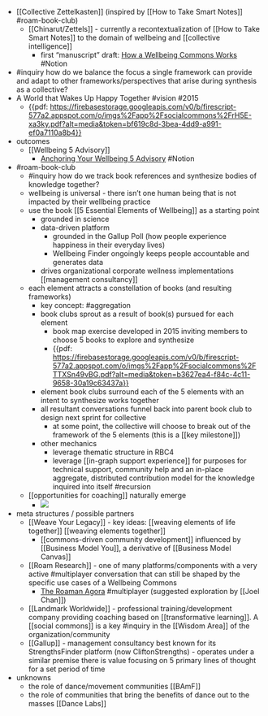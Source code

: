 - [[Collective Zettelkasten]] (inspired by [[How to Take Smart Notes]] #roam-book-club)
    - [[Chinarut/Zettels]] - currently a recontextualization of [[How to Take Smart Notes]] to the domain of wellbeing and [[collective intelligence]]
        - first “manuscript” draft: [How a Wellbeing Commons Works](https://www.notion.so/communitygarden/How-a-Wellbeing-Commons-Works-40db6c79b06849a9839481f983c85ec5) #Notion
- #inquiry how do we balance the focus a single framework can provide and adapt to other frameworks/perspectives that arise during synthesis as a collective?
- A World that Wakes Up Happy Together #vision #2015
    - {{pdf: https://firebasestorage.googleapis.com/v0/b/firescript-577a2.appspot.com/o/imgs%2Fapp%2Fsocialcommons%2FrH5E-xa3ky.pdf?alt=media&token=bf619c8d-3bea-4dd9-a991-ef0a7110a8b4}}
- outcomes
    - [[Wellbeing 5 Advisory]]
        - [Anchoring Your Wellbeing 5 Advisory](https://www.notion.so/communitygarden/Anchoring-Your-Wellbeing-5-Advisory-b4cba9a9dc234fb2b2aabd0454cf19df) #Notion
- #roam-book-club
    - #inquiry how do we track book references and synthesize bodies of knowledge together?
    - wellbeing is universal - there isn’t one human being that is not impacted by their wellbeing practice
    - use the book [[5 Essential Elements of Wellbeing]] as a starting point
        - grounded in science
        - data-driven platform
            - grounded in the Gallup Poll (how people experience happiness in their everyday lives)
            - Wellbeing Finder ongoingly keeps people accountable and generates data
        - drives organizational corporate wellness implementations [[management consultancy]]
    - each element attracts a constellation of books (and resulting frameworks)
        - key concept: #aggregation
        - book clubs sprout as a result of book(s) pursued for each element
            - book map exercise developed in 2015 inviting members to choose 5 books to explore and synthesize
            - {{pdf: https://firebasestorage.googleapis.com/v0/b/firescript-577a2.appspot.com/o/imgs%2Fapp%2Fsocialcommons%2FTTXSn49vBG.pdf?alt=media&token=b3627ea4-f84c-4c11-9658-30a19c63437a}}
        - element book clubs surround each of the 5 elements with an intent to synthesize works together
        - all resultant conversations funnel back into parent book club to design next sprint for collective
            - at some point, the collective will choose to break out of the framework of the 5 elements (this is a [[key milestone]])
        - other mechanics
            - leverage thematic structure in RBC4
            - leverage [[in-graph support experience]] for purposes for technical support, community help and an in-place aggregate, distributed contribution model for the knowledge inquired into itself #recursion
    - [[opportunities for coaching]] naturally emerge
        - ![](https://firebasestorage.googleapis.com/v0/b/firescript-577a2.appspot.com/o/imgs%2Fapp%2Fsocialcommons%2FX02OmXDM64.png?alt=media&token=32c6d69b-aad2-4ee3-8791-487433c391f8)
- meta structures / possible partners
    - [[Weave Your Legacy]] - key ideas: [[weaving elements of life together]] [[weaving elements together]]
        - [[commons-driven community development]] influenced by [[Business Model You]], a derivative of [[Business Model Canvas]]
    - [[Roam Research]] - one of many platforms/components with a very active #multiplayer conversation that can still be shaped by the specific use cases of a Wellbeing Commons
        - [The Roaman Agora](https://roamresearch.com/#/app/The-Roaman-Agora/page/wujSyfjAu) #multiplayer (suggested exploration by [[Joel Chan]])
    - [[Landmark Worldwide]] - professional training/development company providing coaching based on [[transformative learning]]. A [[social commons]] is a key #inquiry in the [[Wisdom Area]] of the organization/community
    - [[Gallup]] - management consultancy best known for its StrengthsFinder platform (now CliftonStrengths) - operates under a similar premise there is value focusing on 5 primary lines of thought for a set period of time
- unknowns
    - the role of dance/movement communities [[BAmF]]
    - the role of communities that bring the benefits of dance out to the masses [[Dance Labs]]
